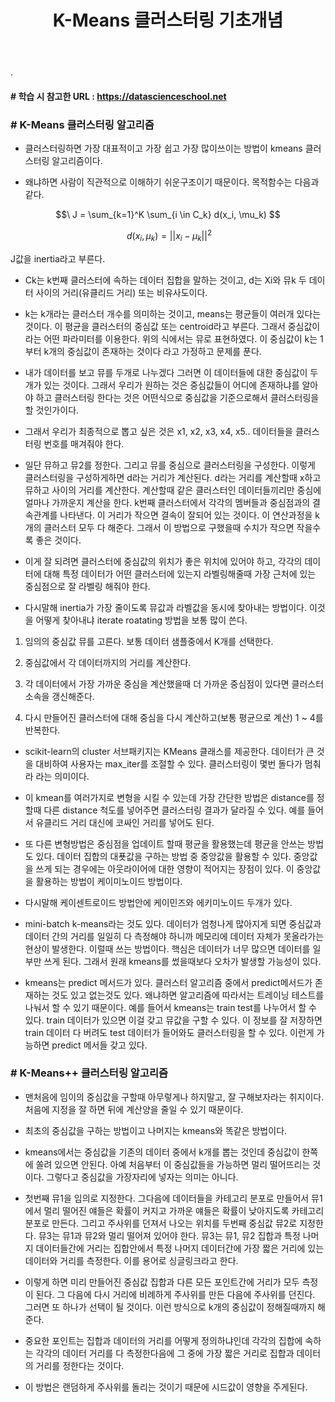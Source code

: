 ﻿---
layout: post
title: "K-Means 클러스터링 기초개념"
tags: [클러스터링]
comments: true
---

.

#### # 학습 시 참고한 URL : https://datascienceschool.net

### # K-Means 클러스터링 알고리즘

- 클러스터링하면 가장 대표적이고 가장 쉽고 가장 많이쓰이는 방법이 kmeans 클러스터링 알고리즘이다.


- 왜냐하면 사람이 직관적으로 이해하기 쉬운구조이기 때문이다. 목적함수는 다음과 같다.

$$\ J = \sum_{k=1}^K \sum_{i \in C_k} d(x_i, \mu_k) $$

$$\ d(x_i, \mu_k) = || x_i - \mu_k ||^2 $$

J값을 inertia라고 부른다.


- Ck는 k번째 클러스터에 속하는 데이터 집합을 말하는 것이고, d는 Xi와 뮤k 두 데이터 사이의 거리(유클리드 거리) 또는 비유사도이다.


- k는 k개라는 클러스터 개수를 의미하는 것이고, means는 평균들이 여러개 있다는 것이다. 이 평균을 클러스터의 중심값 또는 centroid라고 부른다. 그래서 중심값이라는 어떤 파라미터를 이용한다. 위의 식에서는 뮤로 표현하였다. 이 중심값이 k는 1부터 k개의 중심값이 존재하는 것이다 라고 가정하고 문제를 푼다.


- 내가 데이터를 보고 뮤를 두개로 나누겠다 그러면 이 데이터들에 대한 중심값이 두개가 있는 것이다. 그래서 우리가 원하는 것은 중심값들이 어디에 존재하냐를 알아야 하고 클러스터링 한다는 것은 어떤식으로 중심값을 기준으로해서 클러스터링을 할 것인가이다.


- 그래서 우리가 최종적으로 뽑고 싶은 것은 x1, x2, x3, x4, x5.. 데이터들을 클러스터링 번호를 매겨줘야 한다. 


- 일단 뮤하고 뮤2를 정한다. 그리고 뮤를 중심으로 클러스터링을 구성한다. 이렇게 클러스터링을 구성하게하면 d라는 거리가 계산된다. d라는 거리를 계산할때 x하고 뮤하고 사이의 거리를 계산한다. 계산할때 같은 클러스터인 데이터들끼리만 중심에 얼마나 가까운지 계산을 한다. k번째 클러스터에서 각각의 멤버들과 중심점과의 결속관계를 나타낸다. 이 거리가 작으면 결속이 잘되어 있는 것이다. 이 연산과정을 k개의 클러스터 모두 다 해준다. 그래서 이 방법으로 구했을때 수치가 작으면 작을수록 좋은 것이다. 


- 이게 잘 되려면 클러스터에 중심값의 위치가 좋은 위치에 있어야 하고, 각각의 데이터에 대해 특정 데이터가 어떤 클러스터에 있는지 라벨링해줄때 가장 근처에 있는 중심점으로 잘 라벨링 해줘야 한다.


- 다시말해 inertia가 가장 줄이도록 뮤값과 라벨값을 동시에 찾아내는 방법이다. 이것을 어떻게 찾아내냐 iterate roatating 방법을 보통 많이 쓴다. 


1) 임의의 중심값 뮤를 고른다. 보통 데이터 샘플중에서 K개를 선택한다.

2) 중심값에서 각 데이터까지의 거리를 계산한다.

3) 각 데이터에서 가장 가까운 중심을 계산했을때 더 가까운 중심점이 있다면 클러스터 소속을 갱신해준다.

4) 다시 만들어진 클러스터에 대해 중심을 다시 계산하고(보통 평균으로 계산) 1 ~ 4를 반복한다.

- scikit-learn의 cluster 서브패키지는 KMeans 클래스를 제공한다. 데이터가 큰 것을 대비하여 사용자는 max_iter를 조절할 수 있다. 클러스터링이 몇번 돌다가 멈춰라 라는 의미이다.

- 이 kmean를 여러가지로 변형을 시킬 수 있는데 가장 간단한 방법은 distance를 정할때 다른 distance 척도를 넣어주면 클러스터링 결과가 달라질 수 있다. 예를 들어서 유클리드 거리 대신에 코싸인 거리를 넣어도 된다.


- 또 다른 변형방법은 중심점을 업데이트 할때 평균을 활용했는데 평균을 안쓰는 방법도 있다. 데이터 집합의 대푯값을 구하는 방법 중 중앙값을 활용할 수 있다. 중앙값을 쓰게 되는 경우에는 아웃라이어에 대한 영향이 적어지는 장점이 있다. 이 중앙값을 활용하는 방법이 케이미노이드 방법이다.


- 다시말해 케이센트로이드 방법안에 케이민즈와 에키미노이드 두개가 있다.


- mini-batch k-means라는 것도 있다. 데이터가 엄청나게 많아지게 되면 중심값과 데이터 간의 거리를 일일히 다 측정해야 하니까 메모리에 데이터 자체가 못올라가는 현상이 발생한다. 이럴때 쓰는 방법이다. 핵심은 데이터가 너무 많으면 데이터를 일부만 쓰게 된다. 그래서 원래 kmeans를 썼을때보다 오차가 발생할 가능성이 있다.


- kmeans는 predict 메서드가 있다. 클러스터 알고리즘 중에서 predict메서드가 존재하는 것도 있고 없는것도 있다. 왜냐하면 알고리즘에 따라서는 트레이닝 테스트를 나눠서 할 수 있기 때문이다. 예를 들어서 kmeans는 train test를 나누어서 할 수 있다. train 데이터가 있으면 이걸 갖고 뮤값을 구할 수 있다. 이 정보를 잘 저장하면 train 데이터 다 버려도 test 데이터가 들어와도 클러스터링을 할 수 있다. 이런게 가능하면 predict 메서들 갖고 있다.

### # K-Means++ 클러스터링 알고리즘

- 맨처음에 임이의 중심값을 구할때 아무렇게나 하지말고, 잘 구해보자라는 취지이다. 처음에 지정을 잘 하면 뒤에 계산양을 줄일 수 있기 때문이다.


- 최초의 중심값을 구하는 방법이고 나머지는 kmeans와 똑같은 방법이다.


- kmeans에서는 중심값을 기존의 데이터 중에서 k개를 뽑는 것인데 중심값이 한쪽에 쏠려 있으면 안된다. 아예 처음부터 이 중심값들을 가능하면 멀리 떨어뜨리는 것이다. 그렇다고 중심값을 가장자리에 넣자는 의미는 아니다. 


- 첫번째 뮤1을 임의로 지정한다. 그다음에 데이터들을 카테고리 분포로 만들어서 뮤1에서 멀리 떨어진 얘들은 확률이 커지고 가까운 얘들은 확률이 낮아지도록 카테고리 분포로 만든다. 그리고 주사위를 던져서 나오는 위치를 두번째 중심값 뮤2로 지정한다. 뮤3는 뮤1과 뮤2와 멀리 떨어져 있어야 한다. 뮤3는 뮤1, 뮤2 집합과 특정 나머지 데이터들간에 거리는 집합안에서 특정 나머지 데이터간에 가장 짧은 거리에 있는 데이터와 거리를 측정한다. 이를 용어로 싱글링크라고 한다. 


- 이렇게 하면 미리 만들어진 중심값 집합과 다른 모든 포인트간에 거리가 모두 측정이 된다. 그 다음에 다시 거리에 비례하게 주사위를 만든 다음에 주사위를 던진다. 그러면 또 하나가 선택이 될 것이다. 이런 방식으로 k개의 중심값이 정해질때까지 해준다.


- 중요한 포인트는 집합과 데이터의 거리를 어떻게 정의하냐인데 각각의 집합에 속하는 각각의 데이터 거리를 다 측정한다음에 그 중에 가장 짧은 거리로 집합과 데이터의 거리를 정한다는 것이다.


- 이 방법은 랜덤하게 주사위를 돌리는 것이기 때문에 시드값이 영향을 주게된다.
